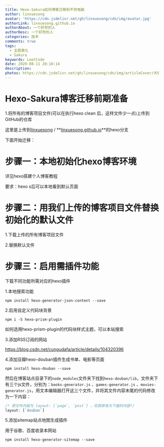 ```yaml
---
title: Hexo-Sakura如何博客迁移到不同电脑
author: linxuesong
avatar: 'https://cdn.jsdelivr.net/gh/linxuesong/cdn/img/avatar.jpg'
authorLink: linxuesong.github.io
authorAbout: 一个好奇的人
authorDesc: 一个好奇的人
categories: 技术
comments: true
tags:
  - 主题美化
  - Sakura
keywords: LeetCode
date: 2020-08-11 20:10:14
description:
photos: https://cdn.jsdelivr.net/gh/linxuesong/cdn/img/articleCover/犬夜叉/201204113622-8-1200.jpg
---
```

# Hexo-Sakura博客迁移前期准备

1.将所有的博客项目文件(可以在执行hexo clean 后，这样文件少一点)上传到GitHub的仓库

这里是上传到[linxuesong](https://github.com/linxuesong) / **[linxuesong.github.io](https://github.com/linxuesong/linxuesong.github.io)**的hexo分支

下面开始迁移：

# 步骤一：本地初始化hexo博客环境

详见hexo搭建个人博客教程

要求：hexo s后可以本地看到默认页面



# 步骤二：用我们上传的博客项目文件替换初始化的默认文件

1.下载上传的所有博客项目文件

2.替换默认文件

# 步骤三：启用需插件功能

下载不同功能所需对应的hexo插件

1.本地搜索功能

```
npm install hexo-generator-json-content --save
```

2.启用自定义代码块背景

```
npm i -S hexo-prism-plugin
```

如何选用hexo-prism-plugin的代码块样式主题，可以本站搜索

3.添加RSS订阅的网站

https://blog.csdn.net/cungudafa/article/details/104320396

4.添加豆瓣hexo-douban插件生成书单、电影等页面

```
npm install hexo-douban --save    
```

然后在博客站点目录下的`node_modules`文件夹下找到`hexo-douban/lib`，文件夹下有三个js文件，分别为：`books-generator.js` 、`games-generator.js` 、`movies-generator.js`，用文本编辑器打开这三个文件，并将其文件内容末尾的代码修改为一下内容：

```js
/* 原文件内容为 layout: [`page`, `post`] ，将其修改为下面的内容*/
layout: [`douban`]
```

5.添加sitemap站点地图生成插件

用于谷歌、百度收录本网站

```
npm install hexo-generator-sitemap --save
```

